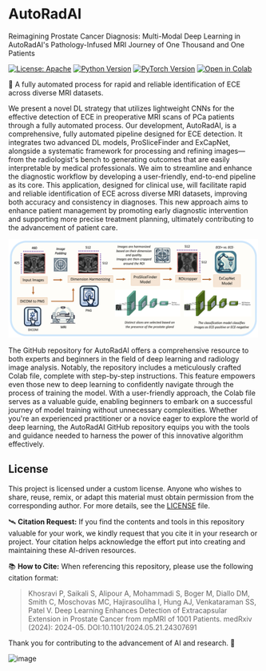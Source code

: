 # AutoRadAI
Reimagining Prostate Cancer Diagnosis: Multi-Modal Deep Learning in AutoRadAI's Pathology-Infused MRI Journey of One Thousand and One Patients


[![License: Apache](https://img.shields.io/badge/License-Apache-yellow.svg)](https://opensource.org/license/apache-2-0)
[![Python Version](https://img.shields.io/badge/python-3.10.12-red.svg)](https://www.python.org/downloads/release/python-31012/)
[![PyTorch Version](https://img.shields.io/badge/PyTorch-1.9.0-green.svg)](https://pytorch.org/get-started/locally/)
[![Open in Colab](https://colab.research.google.com/assets/colab-badge.svg)](https://github.com/PKhosravi-CityTech/AutoRadAI/blob/main/)


:diamond_shape_with_a_dot_inside: A fully automated process for rapid and reliable identification of ECE across diverse MRI datasets.

We present a novel DL strategy that utilizes lightweight CNNs for the effective detection of ECE in preoperative MRI scans of PCa patients through a fully automated process. Our development, AutoRadAI, is a comprehensive, fully automated pipeline designed for ECE detection. It integrates two advanced DL models, ProSliceFinder and ExCapNet, alongside a systematic framework for processing and refining images—from the radiologist's bench to generating outcomes that are easily interpretable by medical professionals. We aim to streamline and enhance the diagnostic workflow by developing a user-friendly, end-to-end pipeline as its core. This application, designed for clinical use, will facilitate rapid and reliable identification of ECE across diverse MRI datasets, improving both accuracy and consistency in diagnoses. This new approach aims to enhance patient management by promoting early diagnostic intervention and supporting more precise treatment planning, ultimately contributing to the advancement of patient care.


<img src="https://github.com/PKhosravi-CityTech/AutoRadAI/blob/main/Images/logo.png" width="500" />

The GitHub repository for AutoRadAI offers a comprehensive resource to both experts and beginners in the field of deep learning and radiology image analysis. Notably, the repository includes a meticulously crafted Colab file, complete with step-by-step instructions. This feature empowers even those new to deep learning to confidently navigate through the process of training the model. With a user-friendly approach, the Colab file serves as a valuable guide, enabling beginners to embark on a successful journey of model training without unnecessary complexities. Whether you're an experienced practitioner or a novice eager to explore the world of deep learning, the AutoRadAI GitHub repository equips you with the tools and guidance needed to harness the power of this innovative algorithm effectively.

## License

This project is licensed under a custom license. Anyone who wishes to share, reuse, remix, or adapt this material must obtain permission from the corresponding author. For more details, see the [LICENSE](LICENSE.md) file.


🛰️ **Citation Request:** If you find the contents and tools in this repository valuable for your work, we kindly request that you cite it in your research or project. Your citation helps acknowledge the effort put into creating and maintaining these AI-driven resources.

📚 **How to Cite:** When referencing this repository, please use the following citation format:

> Khosravi P, Saikali S, Alipour A, Mohammadi S, Boger M, Diallo DM, Smith C, Moschovas MC, Hajirasouliha I, Hung AJ, Venkataraman SS, Patel V. Deep Learning Enhances Detection of Extracapsular Extension in Prostate Cancer from mpMRI of 1001 Patients. medRxiv (2024): 2024-05. DOI:10.1101/2024.05.21.24307691

Thank you for contributing to the advancement of AI and research. 🤖

![image](https://github.com/user-attachments/assets/457befc2-f904-4c2d-be81-fb6006faec2c)












